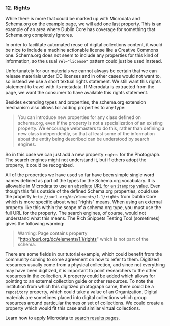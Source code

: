 ### 12. Rights

While there is more that could be marked up with Microdata and Schema.org on 
the example page, we will add one last property. This is an example of an area
where Dublin Core has coverage for something that Schema.org completely
ignores.

In order to facilitate
automated reuse of digital collections content, it would be nice to include
a machine actionable license like a Creative Commons one. Schema.org does not
seem to include any properties for this kind of information, so the usual
`rel="license"` pattern could just be used instead. 

Unfortunately for our materials we cannot always be certain that we can release
materials under CC licenses and in other cases would not want to, 
so instead we use a short textual rights statement. We still want this rights
statement to travel with its metadata. If Microdata is extracted from the page, 
we want the consumer to have available this rights statement. 

Besides extending types and properties, the schema.org extension mechanism
also allows for adding properties to any type:

> You can introduce new properties for any class defined on schema.org, even if 
> the property is not a specialization of an existing property. We encourage 
> webmasters to do this, rather than defining a new class independently, so that 
> at least some of the information about the entity being described can be 
> understood by search engines.

So in this case we can just add a new property `rights` for the Photograph.
The search engines might not understand it, but if others adopt the property,
it could be recognized.

All of the properties we have used so far have been simple single word
names defined
as part of the types for the Schema.org vocabulary. It is allowable in Microdata
to use an [absolute URL for an `itemprop` value](http://www.whatwg.org/specs/web-apps/current-work/multipage/microdata.html#names:-the-itemprop-attribute).
Even though this falls outside of the defined Schema.org properties, could
use the property 
`http://purl.org/dc/elements/1.1/rights` from Dublin Core which is more
specific about what "rights" means. When using an
external property like this within the scope of a schema.org type, you must use
the full URL for the property.
The search engines,
of course, would not understand what this means. The Rich Snippets
Testing Tool (sometimes) gives the following warning:

> Warning: Page contains property "http://purl.org/dc/elements/1.1/rights" 
> which is not part of the schema.

There are some fields in our tutorial example, which could benefit from the
community coming to some agreement on how to refer to them.
Digitized resources usually come from a physical collection, and since not 
everything may have been digitized, it is important to point researchers to
the other resources in the collection. A property could be added which allows 
for pointing to an external collection guide or other resources.
To note the 
institution from which this digitized photograph came, there could be a
`repository` property, which could take a value of an Organization. 
Digital materials 
are sometimes placed into digital collections which 
group resources around particular themes or set of collections. 
We could create a property which would fit this case and similar virtual
collections. 


Learn how to apply Microdata to [search results pages](/steps/13.html).

